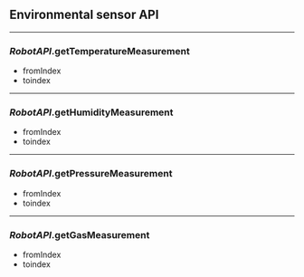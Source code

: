 ## **Environmental sensor API**

---

### *RobotAPI*.**getTemperatureMeasurement**

- fromIndex
- toindex

---

### *RobotAPI*.**getHumidityMeasurement**

- fromIndex
- toindex

---

### *RobotAPI*.**getPressureMeasurement**

- fromIndex
- toindex

---

### *RobotAPI*.**getGasMeasurement**

- fromIndex
- toindex
